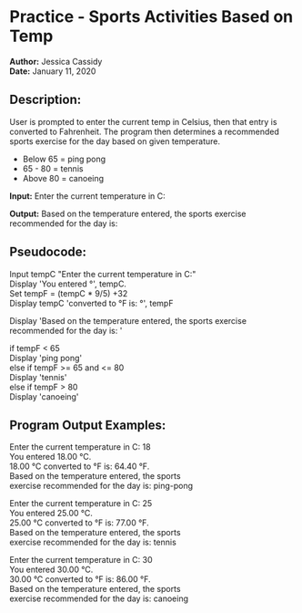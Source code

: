# Practice - Sports Activities Based on Temp
**Author:**     Jessica Cassidy\
**Date:**       January 11, 2020

## Description: 
User is prompted to enter the current temp in Celsius, then that entry is converted to Fahrenheit. The program then determines a recommended sports exercise for the day based on given temperature. 
- Below 65 = ping pong
- 65 - 80 = tennis
- Above 80 = canoeing 

**Input:** Enter the current temperature in C:

**Output:** Based on the temperature entered, the sports exercise recommended for the day is:

## Pseudocode:
Input tempC "Enter the current temperature in C:"\
Display 'You entered °', tempC.\
Set tempF = (tempC * 9/5) +32\
Display tempC 'converted to °F is: °', tempF

Display 'Based on the temperature entered, the sports exercise recommended for the day is: '

if tempF < 65\
    Display 'ping pong'\
else if tempF >= 65 and <= 80\
    Display 'tennis'\
else if tempF > 80\
    Display 'canoeing'

## Program Output Examples:
Enter the current temperature in C: 18\
You entered 18.00 °C.\
18.00 °C converted to °F is: 64.40 °F.\
Based on the temperature entered, the sports\
exercise recommended for the day is: ping-pong

Enter the current temperature in C: 25\
You entered 25.00 °C.\
25.00 °C converted to °F is: 77.00 °F.\
Based on the temperature entered, the sports\
exercise recommended for the day is: tennis

Enter the current temperature in C: 30\
You entered 30.00 °C.\
30.00 °C converted to °F is: 86.00 °F.\
Based on the temperature entered, the sports\
exercise recommended for the day is: canoeing